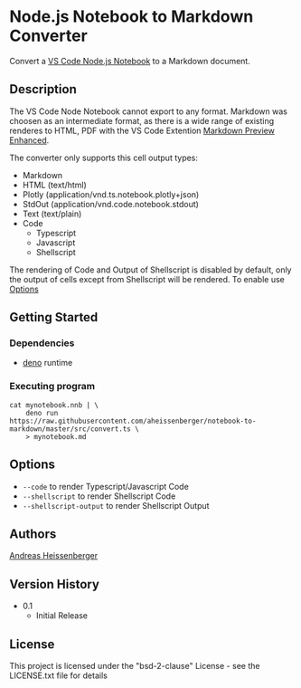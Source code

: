 # Node.js Notebook to Markdown Converter

Convert a [VS Code Node.js Notebook](https://github.com/DonJayamanne/typescript-notebook) to a Markdown document.

## Description

The VS Code Node Notebook cannot export to any format. Markdown was choosen as an intermediate format, as there is a wide range of existing renderes to HTML, PDF with the VS Code Extention [Markdown Preview Enhanced](https://github.com/shd101wyy/vscode-markdown-preview-enhanced).

The converter only supports this cell output types:
* Markdown
* HTML (text/html)
* Plotly (application/vnd.ts.notebook.plotly+json)
* StdOut (application/vnd.code.notebook.stdout)
* Text (text/plain)
* Code
  - Typescript
  - Javascript
  - Shellscript

The rendering of Code and Output of Shellscript is disabled by default, only the output of cells except from Shellscript will be rendered. To enable use [Options](#options)

## Getting Started

### Dependencies

* [deno](https://deno.land) runtime


### Executing program

```
cat mynotebook.nnb | \
    deno run https://raw.githubusercontent.com/aheissenberger/notebook-to-markdown/master/src/convert.ts \
    > mynotebook.md
```

## Options

* `--code` to render Typescript/Javascript Code
* `--shellscript` to render Shellscript Code
* `--shellscript-output` to render Shellscript Output

## Authors

[Andreas Heissenberger](https://github.com/aheissenberger)

## Version History

* 0.1
    * Initial Release

## License

This project is licensed under the "bsd-2-clause" License - see the LICENSE.txt file for details
